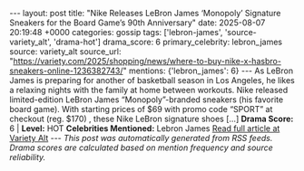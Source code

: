 --- layout: post title: "Nike Releases LeBron James ‘Monopoly’ Signature Sneakers for the Board Game’s 90th Anniversary" date: 2025-08-07 20:19:48 +0000 categories: gossip tags: ['lebron-james', 'source-variety_alt', 'drama-hot'] drama_score: 6 primary_celebrity: lebron_james source: variety_alt source_url: "https://variety.com/2025/shopping/news/where-to-buy-nike-x-hasbro-sneakers-online-1236382743/" mentions: {'lebron_james': 6} --- As LeBron James is preparing for another of basketball season in Los Angeles, he likes a relaxing nights with the family at home between workouts. Nike released limited-edition LeBron James “Monopoly”-branded sneakers (his favorite board game). With starting prices of $69 with promo code “SPORT” at checkout (reg. $170) , these Nike LeBron signature shoes […] **Drama Score:** 6 | **Level:** HOT **Celebrities Mentioned:** Lebron James [Read full article at Variety Alt](https://variety.com/2025/shopping/news/where-to-buy-nike-x-hasbro-sneakers-online-1236382743/) --- *This post was automatically generated from RSS feeds. Drama scores are calculated based on mention frequency and source reliability.*